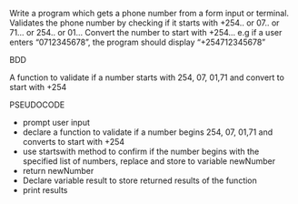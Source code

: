 Write a program which gets a phone number from a form input or terminal. Validates the phone number by checking if it starts with +254.. or 07.. or 71… or 254.. or 01... Convert the number to start with +254… 
e.g if a user enters “0712345678”, the program should display “+254712345678”


BDD 

A function to validate if a number starts with  254, 07, 01,71 and  convert to start with +254

PSEUDOCODE

- prompt user input
- declare a function to validate if a number begins 254, 07, 01,71 and  converts to start with +254
- use startswith method to confirm if the number begins with the specified list of numbers, replace and store to variable newNumber
- return newNumber
- Declare variable result to store returned results of the function
- print results

